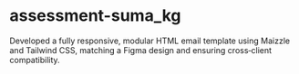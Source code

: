 # assessment-suma_kg
Developed a fully responsive, modular HTML email template using Maizzle and Tailwind CSS, matching a Figma design and ensuring cross‑client compatibility.
